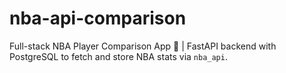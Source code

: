 # nba-api-comparison
Full-stack NBA Player Comparison App 🏀 | FastAPI backend with PostgreSQL to fetch and store NBA stats via `nba_api`. 
